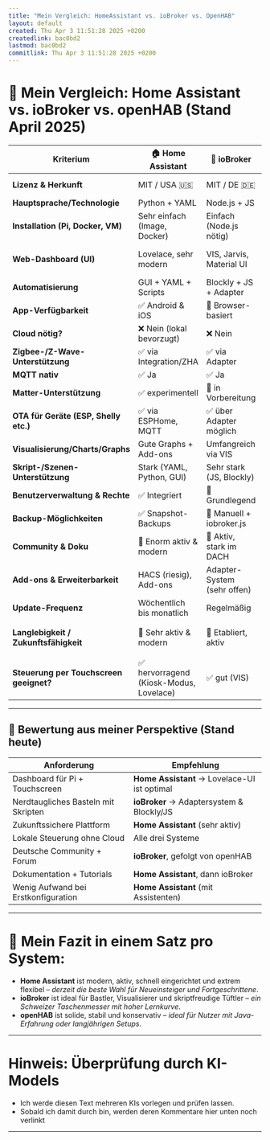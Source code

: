 ```yaml
---
title: "Mein Vergleich: HomeAssistant vs. ioBroker vs. OpenHAB"
layout: default
created: Thu Apr 3 11:51:28 2025 +0200
createdlink: bac0bd2
lastmod: bac0bd2
commitlink: Thu Apr 3 11:51:28 2025 +0200
---
```





# 🧾 Mein Vergleich: Home Assistant vs. ioBroker vs. openHAB (Stand April 2025)

| Kriterium                               | 🏠 Home Assistant                       | 🔌 ioBroker                 | 🧱 openHAB                       |
|-----------------------------------------|-----------------------------------------|-----------------------------|----------------------------------|
| **Lizenz & Herkunft**                   | MIT / USA 🇺🇸                          | MIT / DE 🇩🇪               | EPL-2.0 / EU 🇪🇺                |
| **Hauptsprache/Technologie**            | Python + YAML                           | Node.js + JS                | Java + DSL                       |
| **Installation (Pi, Docker, VM)**       | Sehr einfach (Image, Docker)            | Einfach (Node.js nötig)     | Komplexer (Java + Konfig)        |
| **Web-Dashboard (UI)**                  | Lovelace, sehr modern                   | VIS, Jarvis, Material UI    | Basic UI + Custom (Main UI)      |
| **Automatisierung**                     | GUI + YAML + Scripts                    | Blockly + JS + Adapter      | Rule Engine (DSL/Blockly)        |
| **App-Verfügbarkeit**                   | ✅ Android & iOS                        | 🔶 Browser-basiert          | 🔶 Browser-basiert               |
| **Cloud nötig?**                        | ❌ Nein (lokal bevorzugt)               | ❌ Nein                     | ❌ Nein                          |
| **Zigbee-/Z-Wave-Unterstützung**        | ✅ via Integration/ZHA                  | ✅ via Adapter              | ✅ via Binding                   |
| **MQTT nativ**                          | ✅ Ja                                   | ✅ Ja                       | ✅ Ja                            |
| **Matter-Unterstützung**                | ✅ experimentell                        | 🔶 in Vorbereitung          | 🔶 teils experimentell           |
| **OTA für Geräte (ESP, Shelly etc.)**   | ✅ via ESPHome, MQTT                    | ✅ über Adapter möglich     | 🔶 teilweise über Add-ons        |
| **Visualisierung/Charts/Graphs**        | Gute Graphs + Add-ons                   | Umfangreich via VIS         | Basic Charts                     |
| **Skript-/Szenen-Unterstützung**        | Stark (YAML, Python, GUI)               | Sehr stark (JS, Blockly)    | Gut (Regeln, DSL, Scripts)       |
| **Benutzerverwaltung & Rechte**         | ✅ Integriert                           | 🔶 Grundlegend              | 🔶 Grundlegend                   |
| **Backup-Möglichkeiten**                | ✅ Snapshot-Backups                     | 🔶 Manuell + iobroker.js    | 🔶 Manuell (OpenHABian)          |
| **Community & Doku**                    | 🚀 Enorm aktiv & modern                 | 🤝 Aktiv, stark im DACH     | 📚 Gut, aber technischer         |
| **Add-ons & Erweiterbarkeit**           | HACS (riesig), Add-ons                  | Adapter-System (sehr offen) | Bindings + Scripting             |
| **Update-Frequenz**                     | Wöchentlich bis monatlich               | Regelmäßig                  | Selten & konservativ             |
| **Langlebigkeit / Zukunftsfähigkeit**   | 🌱 Sehr aktiv & modern                  | 🌱 Etabliert, aktiv         | 🟡 Stabile Basis, aber langsamer |
| **Steuerung per Touchscreen geeignet?** | ✅ hervorragend (Kiosk-Modus, Lovelace) | ✅ gut (VIS)                | 🔶 eingeschränkt (UI altmodisch) |

---

## 🧠 Bewertung aus meiner Perspektive (Stand heute)

| Anforderung                         | Empfehlung                                   |
|-------------------------------------|----------------------------------------------|
| Dashboard für Pi + Touchscreen      | **Home Assistant** → Lovelace-UI ist optimal |
| Nerdtaugliches Basteln mit Skripten | **ioBroker** → Adaptersystem & Blockly/JS    |
| Zukunftssichere Plattform           | **Home Assistant** (sehr aktiv)              |
| Lokale Steuerung ohne Cloud         | Alle drei Systeme                            |
| Deutsche Community + Forum          | **ioBroker**, gefolgt von openHAB            |
| Dokumentation + Tutorials           | **Home Assistant**, dann ioBroker            |
| Wenig Aufwand bei Erstkonfiguration | **Home Assistant** (mit Assistenten)         |

---

# 💬 Mein Fazit in einem Satz pro System:

- **Home Assistant** ist modern, aktiv, schnell eingerichtet und extrem flexibel – *derzeit die beste Wahl für Neueinsteiger und Fortgeschrittene*.
- **ioBroker** ist ideal für Bastler, Visualisierer und skriptfreudige Tüftler – *ein Schweizer Taschenmesser mit hoher Lernkurve*.
- **openHAB** ist solide, stabil und konservativ – *ideal für Nutzer mit Java-Erfahrung oder langjährigen Setups*.

---

# Hinweis: Überprüfung durch KI-Models

- Ich werde diesen Text mehreren KIs vorlegen und prüfen lassen.
- Sobald ich damit durch bin, werden deren Kommentare hier unten noch verlinkt

---


